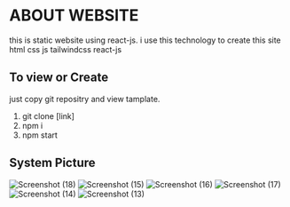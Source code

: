 # ABOUT WEBSITE
this is static website using react-js. i use this technology to create this site html css js tailwindcss react-js

## To view or Create
just copy git repositry and view tamplate.

1) git clone [link]
2) npm i
3) npm start


## System Picture
![Screenshot (18)](https://github.com/imdesai00/react-vercel/assets/115632510/2809476c-51ee-481f-b8c9-2fd3974a3252)
![Screenshot (15)](https://github.com/imdesai00/react-vercel/assets/115632510/2fc5848f-4cda-40f9-a106-52fc46aedfce)
![Screenshot (16)](https://github.com/imdesai00/react-vercel/assets/115632510/ee02bf66-3e2d-4679-bc16-e28e86387ef6)
![Screenshot (17)](https://github.com/imdesai00/react-vercel/assets/115632510/e347e08e-3b62-4ff7-8f06-963087309d46)
![Screenshot (14)](https://github.com/imdesai00/react-vercel/assets/115632510/ad359ec2-bbf9-4b71-947f-fcecbe998894)
![Screenshot (13)](https://github.com/imdesai00/react-vercel/assets/115632510/450e27ce-fdce-4984-ae99-0e80dd4b7de2)
